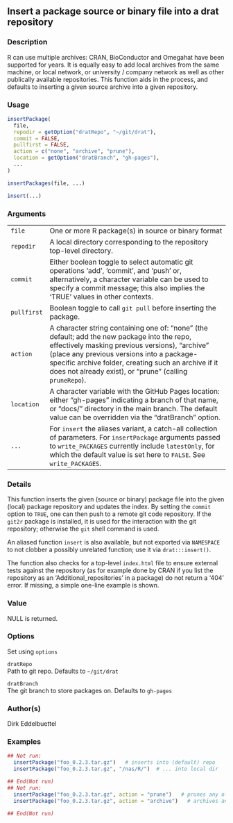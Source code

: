 
## Insert a package source or binary file into a drat repository

### Description

R can use multiple archives: CRAN, BioConductor and Omegahat have been
supported for years. It is equally easy to add local archives from the
same machine, or local network, or university / company network as well
as other publically available repositories. This function aids in the
process, and defaults to inserting a given source archive into a given
repository.

### Usage

``` R
insertPackage(
  file,
  repodir = getOption("dratRepo", "~/git/drat"),
  commit = FALSE,
  pullfirst = FALSE,
  action = c("none", "archive", "prune"),
  location = getOption("dratBranch", "gh-pages"),
  ...
)

insertPackages(file, ...)

insert(...)
```

### Arguments

|             |                                                                                                                                                                                                                                                                                                                |
|-------------|----------------------------------------------------------------------------------------------------------------------------------------------------------------------------------------------------------------------------------------------------------------------------------------------------------------|
| `file`      | One or more R package(s) in source or binary format                                                                                                                                                                                                                                                            |
| `repodir`   | A local directory corresponding to the repository top-level directory.                                                                                                                                                                                                                                         |
| `commit`    | Either boolean toggle to select automatic git operations ‘add’, ‘commit’, and ‘push’ or, alternatively, a character variable can be used to specify a commit message; this also implies the ‘TRUE’ values in other contexts.                                                                                   |
| `pullfirst` | Boolean toggle to call `git pull` before inserting the package.                                                                                                                                                                                                                                                |
| `action`    | A character string containing one of: “none” (the default; add the new package into the repo, effectively masking previous versions), “archive” (place any previous versions into a package-specific archive folder, creating such an archive if it does not already exist), or “prune” (calling `pruneRepo`). |
| `location`  | A character variable with the GitHub Pages location: either “gh-pages” indicating a branch of that name, or “docs/” directory in the main branch. The default value can be overridden via the “dratBranch” option.                                                                                             |
| `...`       | For `insert` the aliases variant, a catch-all collection of parameters. For `insertPackage` arguments passed to `write_PACKAGES` currently include `latestOnly`, for which the default value is set here to `FALSE`. See `write_PACKAGES`.                                                                     |

### Details

This function inserts the given (source or binary) package file into the
given (local) package repository and updates the index. By setting the
`commit` option to `TRUE`, one can then push to a remote git code
repository. If the `git2r` package is installed, it is used for the
interaction with the git repository; otherwise the `git` shell command
is used.

An aliased function `insert` is also available, but not exported via
`NAMESPACE` to not clobber a possibly unrelated function; use it via
`drat:::insert()`.

The function also checks for a top-level `index.html` file to ensure
external tests against the repository (as for example done by CRAN if
you list the repository as an ‘Additional_repositories’ in a package) do
not return a ‘404’ error. If missing, a simple one-line example is
shown.

### Value

NULL is returned.

### Options

Set using `options`

`dratRepo`  
Path to git repo. Defaults to `~/git/drat`

`dratBranch`  
The git branch to store packages on. Defaults to `gh-pages`

### Author(s)

Dirk Eddelbuettel

### Examples

``` R
## Not run: 
  insertPackage("foo_0.2.3.tar.gz")   # inserts into (default) repo
  insertPackage("foo_0.2.3.tar.gz", "/nas/R/")  # ... into local dir

## End(Not run)
## Not run: 
  insertPackage("foo_0.2.3.tar.gz", action = "prune")   # prunes any older copies
  insertPackage("foo_0.2.3.tar.gz", action = "archive")   # archives any older copies

## End(Not run)
```

